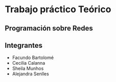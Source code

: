 # Trabajo práctico Teórico
## Programación sobre Redes
## Integrantes

* Facundo Bartolomé
* Cecilia Calanna
* Sheila Munhos
* Alejandra Senlles

